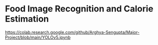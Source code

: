 # Food Image Recognition and Calorie Estimation
https://colab.research.google.com/github/Arghya-Sengupta/Major-Project/blob/main/YOLOv5.ipynb
